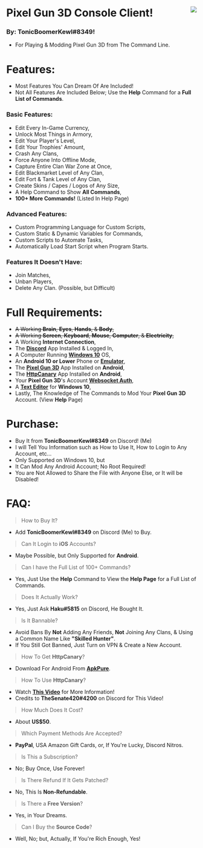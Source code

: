# Pixel Gun 3D Console Client! <img align="right" src="https://cdn.discordapp.com/avatars/203451754275143681/a_041f8c88acda3ecf5177668b4ee58a54.gif"/>
### By: **TonicBoomerKewl#8349**!
- For Playing & Modding Pixel Gun 3D from The Command Line.

# Features:
- Most Features You Can Dream Of Are Included!
- Not All Features Are Included Below; Use the **Help** Command for a **Full List of Commands**.
### **Basic Features:**
- Edit Every In-Game Currency,
- Unlock Most Things in Armory,
- Edit Your Player's Level,
- Edit Your Trophies' Amount,
- Crash Any Clans,
- Force Anyone Into Offline Mode,
- Capture Entire Clan War Zone at Once,
- Edit Blackmarket Level of Any Clan,
- Edit Fort & Tank Level of Any Clan,
- Create Skins / Capes / Logos of Any Size,
- A Help Command to Show **All Commands**,
- **100+ More Commands!** (Listed In Help Page)
### **Advanced Features:**
- Custom Programming Language for Custom Scripts,
- Custom Static & Dynamic Variables for Commands,
- Custom Scripts to Automate Tasks,
- Automatically Load Start Script when Program Starts.
### **Features It Doesn't Have:**
- Join Matches,
- Unban Players, 
- Delete Any Clan. (Possible, but Difficult)

# Full Requirements:
- ~~A Working **Brain**, **Eyes**, **Hands**, & **Body**,~~
- ~~A Working **Screen**, **Keyboard**, **Mouse**, **Computer**, & **Electricity**,~~
- A Working **Internet Connection**,
- The **[Discord](https://discord.com/api/downloads/distributions/app/installers/latest?channel=stable&platform=win&arch=x86)** App Installed & Logged In,
- A Computer Running **[Windows 10](https://go.microsoft.com/fwlink/?LinkId=691209)** OS,
- An **Android 10 or Lower** Phone or **[Emulator](https://www.bignox.com/en/download/fullPackage/win_64?beta)**,
- The **[Pixel Gun 3D](https://play.google.com/store/apps/details?id=com.pixel.gun3d)** App Installed on **Android**,
- The **[HttpCanary](https://m.apkpure.com/httpcanary-%E2%80%94-http-sniffer-capture-analysis/com.guoshi.httpcanary/download?from=details)** App Installed on **Android**,
- Your **Pixel Gun 3D**'s Account **[Websocket Auth](https://www.youtube.com/watch?v=W5hCiSnl9UE)**,
- A **[Text Editor](https://notepad-plus-plus.org/downloads/)** for **Windows 10**,
- Lastly, The Knowledge of The Commands to Mod Your **Pixel Gun 3D** Account. (View **Help** Page)

# Purchase:
- Buy It from **TonicBoomerKewl#8349** on Discord! (Me)
- I will Tell You Information such as How to Use It, How to Login to Any Account, etc...
- Only Supported on Windows 10, but
- It Can Mod Any Android Account; No Root Required!
- You are Not Allowed to Share the File with Anyone Else, or It will be Disabled!

# FAQ:
> How to Buy It?
- Add **TonicBoomerKewl#8349** on Discord (Me) to Buy.
> Can It Login to **iOS** Accounts?
- Maybe Possible, but Only Supported for **Android**.
> Can I have the Full List of 100+ Commands?
- Yes, Just Use the **Help** Command to View the **Help Page** for a Full List of Commands.
> Does It Actually Work?
- Yes, Just Ask **Haku#5815** on Discord, He Bought It.
> Is It Bannable?
- Avoid Bans By **Not** Adding Any Friends, **Not** Joining Any Clans, & Using a Common Name Like **"**Skilled Hunter**"**.
- If You Still Got Banned, Just Turn on VPN & Create a New Account.
> How To Get **HttpCanary**?
- Download For Android From **[ApkPure](https://m.apkpure.com/httpcanary-%E2%80%94-http-sniffer-capture-analysis/com.guoshi.httpcanary/download?from=details)**.
> How To Use **HttpCanary**?
- Watch **[This Video](https://www.youtube.com/watch?v=W5hCiSnl9UE)** for More Information!
- Credits to **TheSenate420#4200** on Discord for This Video!
> How Much Does It Cost?
- About **US$50**.
> Which Payment Methods Are Accepted?
- **PayPal**, USA Amazon Gift Cards, or, If You're Lucky, Discord Nitros.
> Is This a Subscription?
- No; Buy Once, Use Forever!
> Is There Refund If It Gets Patched?
- No, This Is **Non-Refundable**.
> Is There a **Free Version**?
- Yes, in Your Dreams.
> Can I Buy the **Source Code**?
- Well, No; but, Actually, If You're Rich Enough, Yes!

<!--gAAAAABgsb6f0cu24hZ7S1H-p0Qc9CumBFUih6j-8X3xiSGuOu7ISaIGDIIliw2K2HwGzmQgm_CPt8BR-An_h5DRn2hP5tqyi9MPmR_itDRiIJU-rAO9LMx5uJ7Xp_HFdnwKUKhyvXRXMf78wvNJNDOmfysuWbFS-qXvLtM83hbjCVhjDBo-ZDTfA73wp02KY52OHnsqu6_DczeUbJYB04feEC3iskBzwSH-4s1iTAy9gNCEUrL2Gg_5QLwoaxwrZ2n51pF5a9RVmYwNTqUab0COG9TyLHVkhhGqox-TAAD5DgWWkpzbbD7JCEtRqG8WI9z378isyeXd3tQhjIsfMvHGb2mtP-FA4uBxcxL-wYs1Tb8is-BekLuEX_lAVa4ULZls_r8pgXJDcTFMrDGlxmZvOuAuiKPoH4mL8xB2Q8zOQlUOCRxrYNe9zmpFW2AL7uupOJm9ZeRSKFdBed0YujOwbbeGtuQV4alo3MgD_u0wdeU4xZzSJcPebrnk_FRz1Zq4K-1WwL3GqYNInyrGHXQJLKWV_0MGoBU2UdkdIf6FwGyfKkgiQsTyggc9kf4Jwb6Kih0Kr-ErXi0cGVCRSiZ9AcobyW1ek2LCXkYdq2bb8Iwh43BoHxh09x9mk4cjq7rcqHhnmFYedQsmI7wWfAnSUKY7kqoxITqIh6ERICJU8drrFHM_rMdEoSYJ5fxMPGxCvR32Jbec69qft5V6nDR8S-XSQAQtyA7LJDiAe_EstGx7PiZn3tbVYw4IaQ9WhOkX5OP4sifd4RTW8VU8FNeS5FiXvwi0Cf3tJ-MhfUFpTS4x2hyOj7m04xhiR5AI7Vw6jhCxH1mqeS7CdKmvn6tbH7L4-uqI3N4Hn8W--I08viRl8m7OzPH8XOXnW010-q4BNoGfChfegL6sNJSESe5dKSD2A7rAiw_AHn0NVteofkByz4-oNY5kqLRdTqLo73ZITvR4MwLlEa2yY0c_hP9P7Y6uxeym69aiODMQWeHjOMDYJ7Vl7Yt5KfULEonWVE5qiLvwe9-vn-awmbbBUFwlil2JN6QtNRYIuDEZd8wG8GOzsldFilC-z6gsdrNuNzbOyPZ3cH5SGv60DH83F-yYRBIzNu82gRWq3SFzZ6rw8U5tf82YGAWt1gyc7mlyh7yJ2F3_Yip4Z8A196ncc50VG9o9M2PqT_Tov5FqtnICNoPdjstMieCh-7wVK29MgzjxvGOiATvZoNmyB8w1FMZxIwJNhskEKQPhSpUyOKmJtLZf3KfrH0SpH4SOE4aNNMav6t_wfrZixa3AYNJuWXbMS_y4mGKH5_6U29zoBC_nVdJzbeH3_AeMmGnC7fTwVQ_GS-OcmFvsFv7WgN2qibNV35aJg_Tlm24AlWdIlknR8i04-QV_9-hJSWk0yFYjU6X46SpKcnn3wvW5hNg0UC9Orw_FG4UXIU3lVdvK1wv_jStm8623W4w-y00zqwlX6YwXIra5JEAB-IMb-Vxju1LZP-bIVOz0qaz8xSQ9sRUV3XgenhZH4yDXBDhCES29dLKx19gbcVW-S9h3L5aIeKBz5C8eS_2YxVU5zso5Fw2BXNRRSJgUMmmRfMK07fekZCeL961pAXcAU6mlcKUwTQnLAgRSYMd4VHeFhU2EcVW2LjZdhhRlljl23eFOlLrZL-GCLqe4my5j9IjrGITJvHiGtUXz1fledzqudB0TzwJg2HpRQP-KYE1VbE06WZDyuc9Nu1NMmOuqk--9JRiQJOsEK7eLH_JSYRD-AQ2PlX7GkT0pQEOfcP-DY3u6VMLWPBB6W5eS9HL5LMg0m3PbSRZ3U52k-tRZUvK2vBTZScURV4wPFv7NVh9vyHVQs-Q5VL786gGHTCSMcaHvgOzvQtGWEO1Qmhnlk-TcYUt1fs7tlspHZDxxWcwT2aDZehEqcfprZswJ9008hmuQG6TmZ-3OhKaJHccxvPQSWoVO38nZx3b1wdjQgC7RvmfSgKeI-tQJx-zZZdWU6Lg73dTb5BuoUgTbKXkvcGmAulqkfUkmF2n0vyyTcdjIALri7jW5nd_Se0PqxEal2RV3oWBs4X5iEPAHQqXvzJiaK_dciyTVSHXLYAV_eizYlB24l3sbEFc4hqLf0_xkTW1MuFCtveyS8cr0wL_Tg9GDy52BgsEGosbuj6K9GznHsbtRvP4dYOb6n_2rVrmTqzE0AbQ_2pqflG9HyTWcpjBnJqiJ4jdTsWvNOjjlX5AX1xTna9z95L9UG7mPoZVgUMZKrjHAgLd05ncpTHCL4dpE6vB7mNX09qfTKckHJM7FIqEIEcEaXF9hzkgc9WHzURJgFsmuwXhO5eNzFw3caLW9nuJI7G1xQ0H3uLFgchku_DHB9qZJt-isl4G_JSidpvnWf4lpLiAXCSs2HZ4eI6_8N8LuenrHJ92rVXYEJRcCsbfZfkj98x-DaS4_a7BPj6sUdmHjaLh6qdkPOylZoRjweOZsyFgqHMzrJcH8WrjRcBZNmHOrmdSiZsGl5nIDso9GeHJoc27DBOYxqrgJAVY0k8ozYM4DfyNBgEMCfkX5NUkGYn9zBGoJ4bxuE7DmufoVyQglHfJvJs1pPGebq8rYbZv9zv-LvuWmoTOUliPVSaMs7FdBG5q1C_qQKD56VMKVD8a4vsfCI8Wn5MoDg1WTBt--bWYawpswZZc7JmLs4WshhzZJio-7YL41DgcmeCOm4tglZ15X-bFB66Mybist5mCz-AR4TOmEogC-JAYOqlNyDX_qM1i7PXWedrHPStPg0B6uV5q21mXj6ZgulmjZquMwWvoWWEQM-8SFMq1_H-qWO5McMmDnWK7ZV3P1aNht9vJVakBPOYnsyu35STwdvNJyXxLmsXMhBvs7BYRTFbaR7d4XRIgrur8gc0QPX51gd-GmW-kvhOIxyUsbxKVtnfThIMcs5Nnkpe9oKnY6lhP2XUoSUTp-5pv-4eHnX2JBV5jMxKl415mi8M5fb2IeDAiTXEKL4PjrXryotespoZxxn2JVZVa-CEniObLNOfSn6OuqX4VrIZXhc1flA9AjJqd4eNm3jMawVGMAwzo616Q0LNCQTxEvoToxJLawVYkwbUcpGIan1n05j1FXeTnf_tk2D4zTt_924Fp0OxazAr0DcD_ic2Xp8nAlv0R_czNTK7Wig7MsQhghRjHz_jEcUlKe8dqcD5tbaFSh5lBRxp-KnJRFPT6uiXeE_mRiEKqG65tkdvPGVY4guHuu-nOz3ThsFQ6zFEGZOHbNUqXGdEqPDt91dspptnU_ZEbRSHMaiJd_qdaZu3ThCsZL0pelhOBmwV0gVGYSIYjhic7Ur-DVUzIwpyZ_u7VuGxlsC0KG0hF38Ar5KlfNtVTUXg==-->
